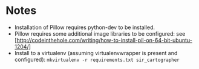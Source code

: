 Notes
=====

* Installation of Pillow requires python-dev to be installed.
* Pillow requires some additional image libraries to be configured: see
  [http://codeinthehole.com/writing/how-to-install-pil-on-64-bit-ubuntu-1204/]
* Install to a virtualenv (assuming virtualenvwrapper is present and
  configured): `mkvirtualenv -r requirements.txt sir_cartographer`
